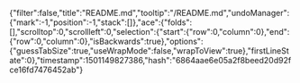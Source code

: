 {"filter":false,"title":"README.md","tooltip":"/README.md","undoManager":{"mark":-1,"position":-1,"stack":[]},"ace":{"folds":[],"scrolltop":0,"scrollleft":0,"selection":{"start":{"row":0,"column":0},"end":{"row":0,"column":0},"isBackwards":true},"options":{"guessTabSize":true,"useWrapMode":false,"wrapToView":true},"firstLineState":0},"timestamp":1501149827386,"hash":"6864aae6e05a2f8beed20d92fce16fd7476452ab"}